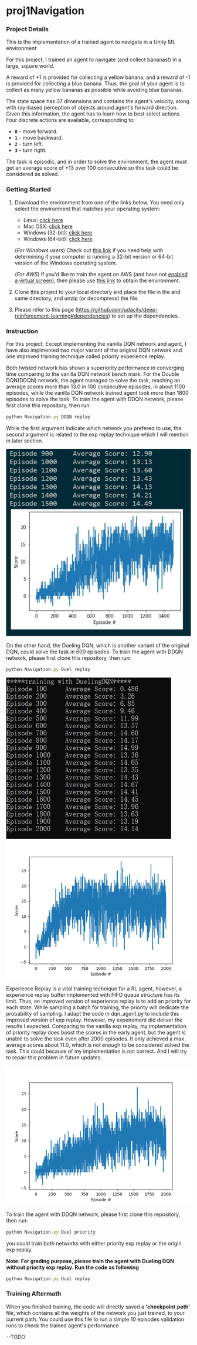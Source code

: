 # proj1Navigation

[image1]:https://github.com/Thedatababbler/proj1Navigation/blob/main/DDQN.JPG
[image2]:https://github.com/Thedatababbler/proj1Navigation/blob/main/deul_avg.JPG
[image3]:https://github.com/Thedatababbler/proj1Navigation/blob/main/priority_exp.png
[image4]:https://github.com/Thedatababbler/proj1Navigation/blob/main/duel.png

### Project Details
This is the implementation of a trained agent to navigate in a Unity ML environment 

For this project, I trained an agent to navigate (and collect bananas!) in a large, square world.

A reward of +1 is provided for collecting a yellow banana, and a reward of -1 is provided for collecting a blue banana.  Thus, the goal of your agent is to collect as many yellow bananas as possible while avoiding blue bananas.  

The state space has 37 dimensions and contains the agent's velocity, along with ray-based perception of objects around agent's forward direction.  Given this information, the agent has to learn how to best select actions.  Four discrete actions are available, corresponding to:
- **`0`** - move forward.
- **`1`** - move backward.
- **`2`** - turn left.
- **`3`** - turn right.

The task is episodic, and in order to solve the environment, the agent must get an average score of +13 over 100 consecutive so this task could be considered as solved.

### Getting Started

1. Download the environment from one of the links below.  You need only select the environment that matches your operating system:
    - Linux: [click here](https://s3-us-west-1.amazonaws.com/udacity-drlnd/P1/Banana/Banana_Linux.zip)
    - Mac OSX: [click here](https://s3-us-west-1.amazonaws.com/udacity-drlnd/P1/Banana/Banana.app.zip)
    - Windows (32-bit): [click here](https://s3-us-west-1.amazonaws.com/udacity-drlnd/P1/Banana/Banana_Windows_x86.zip)
    - Windows (64-bit): [click here](https://s3-us-west-1.amazonaws.com/udacity-drlnd/P1/Banana/Banana_Windows_x86_64.zip)
    
    (_For Windows users_) Check out [this link](https://support.microsoft.com/en-us/help/827218/how-to-determine-whether-a-computer-is-running-a-32-bit-version-or-64) if you need help with determining if your computer is running a 32-bit version or 64-bit version of the Windows operating system.

    (_For AWS_) If you'd like to train the agent on AWS (and have not [enabled a virtual screen](https://github.com/Unity-Technologies/ml-agents/blob/master/docs/Training-on-Amazon-Web-Service.md)), then please use [this link](https://s3-us-west-1.amazonaws.com/udacity-drlnd/P1/Banana/Banana_Linux_NoVis.zip) to obtain the environment.

2. Clone this project to your local directory and place the file in the and same directory, and unzip (or decompress) the file.

3. Please refer to this page (https://github.com/udacity/deep-reinforcement-learning#dependencies) to set up the dependencies.

### Instruction
For this project, Except implementing the vanilla DQN network and agent, I have also implmented two major variant of the original DQN network and one improved training technique called
priority experience replay. 

Both twisted network has shown a superiority performance in converging time comparing to the vanilla DQN network bench mark. For the Double DQN(DDQN) network, the agent
managed to solve the task, reaching an average scores more than 13.0 in 100 consecutive episodes, in about 1100 episodes, while the vanilla DQN network trained agent took more than
1800 episodes to solve the task. To train the agent with DDQN network, please first clone this repository, then run: 
```javascript
python Navigation.py DDQN replay
```
While the first argument indicate which network you prefered to use, the second argument is related to the exp replay technique which I will mention in later section.

![DDQN][image1]

On the other hand, the Dueling DQN, which is another variant of the original DQN, could solve the task in 600 episodes. To train the agent with DDQN network, please first clone this repository, then run: 
```javascript
python Navigation.py Duel replay
```

![Duel][image2]
![Duel2][image4]

Experience Replay is a vital training technique for a RL agent, however, a experience replay buffer implemented with FIFO queue structure has its limit. Thus, an improved version of experience replay
is to add an priority for each state. While sampling a batch for training, the priority will dedicate the probability of sampling. I adapt the code in dqn_agent.py to include this improved
version of exp replay. However, my expeirement did deliver the results I expected. Comparing to the vanilla exp replay, my implementation of priority replay does boost the scores in the early agent,
but the agent is unable to solve the task even after 2000 episodes. It only achieved a max average scores about 11.0, which is not enough to be considered solved the task. This could because of my implementation is not 
correct. And I will try to repair this problem in future updates. 

![priority][image3]

To train the agent with DDQN network, please first clone this repository, then run: 
```javascript
python Navigation.py Duel priority
```
you could train both networks with either priority exp replay or the origin exp replay.

__Note: For grading purpose, please train the agent with Dueling DQN without priority exp replay. Run the code as following__
```javascript
python Navigation.py Duel replay
```

### Training Aftermath
When you finished training, the code will directly saved a **'checkpoint.path'** file, which contains all the weights of the network you just trained, to your current path. You could
use this file to run a simple 10 episodes validation runs to check the trained agent's performance

--TODO





